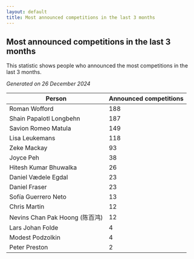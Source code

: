 ```yaml
---
layout: default
title: Most announced competitions in the last 3 months
---
```

## Most announced competitions in the last 3 months
This statistic shows people who announced the most competitions in the last 3 months.

*Generated on 26 December 2024*

| Person | Announced competitions |
| --- | --- |
| Roman Wofford | 188 |
| Shain Papalotl Longbehn | 187 |
| Savion Romeo Matula | 149 |
| Lisa Leukemans | 118 |
| Zeke Mackay | 93 |
| Joyce Peh | 38 |
| Hitesh Kumar Bhuwalka | 26 |
| Daniel Vædele Egdal | 23 |
| Daniel Fraser | 23 |
| Sofía Guerrero Neto | 13 |
| Chris Martin | 12 |
| Nevins Chan Pak Hoong (陈百鸿) | 12 |
| Lars Johan Folde | 4 |
| Modest Podzolkin | 4 |
| Peter Preston | 2 |
